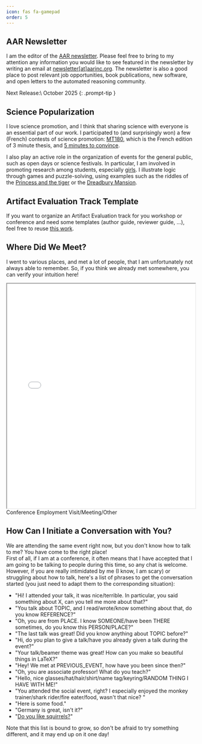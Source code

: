 ```yaml
---
icon: fas fa-gamepad
order: 5
---
```


## AAR Newsletter

I am the editor of the [AAR newsletter](https://aarinc.org//newletters). Please feel free to bring to my attention any information you would like to see featured in the newsletter by writing an email at [newsletter[at]aarinc.org](mailto:newsletter@aarinc.org). The newsletter is also a good place to post relevant job opportunities, book publications, new software, and open letters to the automated reasoning community. 

> 
Next Release:\\
October 2025
{: .prompt-tip }

## Science Popularization

I love science promotion, and I think that sharing science with everyone is an essential part of our work. 
I participated to (and surprisingly won) a few (French) contests of science promotion: [MT180](https://www.youtube.com/watch?v=LdVQyov38sQ), which is the French edition of 3 minute thesis, and [5 minutes to convince](/assets/pdf/5_minutes_pour_convaincre.pdf). 

I also play an active role in the organization of events for the general public, such as open days or science festivals. In particular, I am involved in promoting research among students, especially [girls](https://filles-et-maths.fr/). I illustrate logic through games and puzzle-solving, using examples such as the riddles of the [Princess and the tiger](/assets/pdf/tiger.pdf) or the [Dreadbury Mansion](/assets/pdf/agatha.pdf).


## Artifact Evaluation Track Template

If you want to organize an Artifact Evaluation track for you workshop or conference and need some templates (author guide, reviewer guide, ...), feel free to reuse [this work](https://drive.google.com/drive/folders/1-AqZA5qwYZGBPhOO9AtJIJvYzne-tAYb?usp=sharing).


## Where Did We Meet?

I went to various places, and met a lot of people, that I am unfortunately not always able to remember. So, if you think we already met somewhere, you can verify your intuition here!

<iframe src="/assets/map/event-map.html" height="600" width="100%"></iframe>

<div>
<marker-conf></marker-conf> Conference
<marker-job></marker-job> Employment
<marker-meeting></marker-meeting> Visit/Meeting/Other
</div>


## How Can I Initiate a Conversation with You?
We are attending the same event right now, but you don't know how to talk to me? You have come to the right place!  
First of all, if I am at a conference, it often means that I have accepted that I am going to be talking to people during this time, so any chat is welcome.  
However, if you are really intimidated by me (I know, I am scary) or struggling about how to talk, here's a list of phrases to get the conversation started (you just need to adapt them to the corresponding situation):
  * "Hi! I attended your talk, it was nice/terrible. In particular, you said something about X, can you tell me more about that?"
  * "You talk about TOPIC, and I read/wrote/know something about that, do you know REFERENCE?"
  * "Oh, you are from PLACE. I know SOMEONE/have been THERE sometimes, do you know this PERSON/PLACE?"
  * "The last talk was great! Did you know anything about TOPIC before?"
  * "Hi, do you plan to give a talk/have you already given a talk during the event?"
  * "Your talk/beamer theme was great! How can you make so beautiful things in LaTeX?"
  * "Hey! We met at PREVIOUS_EVENT, how have you been since then?"
  * "Oh, you are associate professor! What do you teach?"
  * "Hello, nice glasses/hat/hair/shirt/name tag/keyring/RANDOM THING I HAVE WITH ME!"
  * "You attended the social event, right? I especially enjoyed the monkey trainer/shark rider/fire eater/food, wasn't that nice? "
  * "Here is some food."
  * "Germany is great, isn't it?"
  * "<a href="{{ site.url }}{{ site.baseurl }}/assets/img/squirrel_dealer.png">Do you like squirrels?</a>"

Note that this list is bound to grow, so don't be afraid to try something different, and it may end up on it one day!

